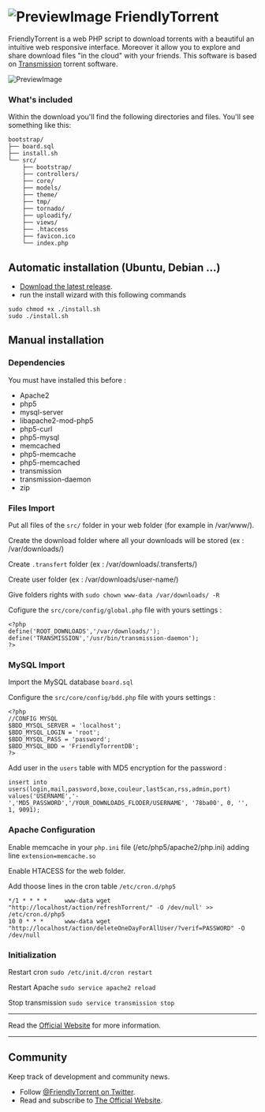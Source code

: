 ![PreviewImage](http://friendlytorrent.com/img/logo-mini.png)  FriendlyTorrent
=======

FriendlyTorrent is a web PHP script to download torrents with a beautiful an intuitive web responsive interface.
Moreover it allow you to explore and share download files "in the cloud" with your friends.
This software is based on [Transmission](http://www.transmissionbt.com) torrent software.

![PreviewImage](http://friendlytorrent.com/img/home.png) 

### What's included

Within the download you'll find the following directories and files. You'll see something like this:

```
bootstrap/
├── board.sql
├── install.sh
└── src/
    ├── bootstrap/
    ├── controllers/
    ├── core/
    ├── models/
    ├── theme/
    ├── tmp/
    ├── tornado/
    ├── uploadify/
    ├── views/
    ├── .htaccess
    ├── favicon.ico
    └── index.php
```


## Automatic installation (Ubuntu, Debian ...)
* [Download the latest release](https://github.com/Cclleemm/FriendlyTorrent/archive/master.zip).
* run the install wizard with this following commands

``` 
sudo chmod +x ./install.sh
sudo ./install.sh 
``` 

## Manual installation

### Dependencies
You must have installed this before :
* Apache2
* php5
* mysql-server
* libapache2-mod-php5
* php5-curl
* php5-mysql
* memcached
* php5-memcache
* php5-memcached
* transmission
* transmission-daemon
*  zip

### Files Import
Put all files of the `src/` folder in your web folder (for example in /var/www/).

Create the download folder where all your downloads will be stored (ex : /var/downloads/)

Create `.transfert` folder (ex : /var/downloads/.transferts/)

Create user folder  (ex : /var/downloads/user-name/)

Give folders rights with `sudo chown www-data /var/downloads/ -R`

Cofigure the `src/core/config/global.php` file with yours settings :
```
<?php
define('ROOT_DOWNLOADS','/var/downloads/');
define('TRANSMISSION','/usr/bin/transmission-daemon');
?>
```

### MySQL Import
Import the MySQL database `board.sql`

Configure the `src/core/config/bdd.php` file with yours settings :
```
<?php
//CONFIG MYSQL
$BDD_MYSQL_SERVER = 'localhost';
$BDD_MYSQL_LOGIN = 'root';
$BDD_MYSQL_PASS = 'password';
$BDD_MYSQL_BDD = 'FriendlyTorrentDB';
?>
```

Add user in the `users` table with MD5 encryption for the password :
```
insert into users(login,mail,password,boxe,couleur,lastScan,rss,admin,port) values('USERNAME','-','MD5_PASSWORD','/YOUR_DOWNLOADS_FLODER/USERNAME', '78ba00', 0, '', 1, 9091);
```

### Apache Configuration

Enable memcache in your `php.ini` file (/etc/php5/apache2/php.ini) adding line `extension=memcache.so`

Enable HTACESS for the web folder.

Add thoose lines in the cron table `/etc/cron.d/php5`
```
*/1 * * * *     www-data wget "http://localhost/action/refreshTorrent/" -O /dev/null' >> /etc/cron.d/php5
10 0 * * * 	    www-data wget "http://localhost/action/deleteOneDayForAllUser/?verif=PASSWORD" -O /dev/null
```


### Initialization
Restart cron `sudo /etc/init.d/cron restart`

Restart Apache `sudo service apache2 reload`

Stop transmission `sudo service transmission stop`



***

Read the [Official Website](http:/friendlytorrent.com) for more information.

***

## Community

Keep track of development and community news.

* Follow [@FriendlyTorrent on Twitter](http://twitter.com/friendlytorrent).
* Read and subscribe to [The Official Website](http://friendlytorrent.com).



